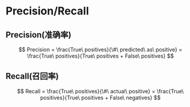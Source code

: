 # Precision/Recall

## Precision(准确率)
$$
Precision = \frac{True\ positives}{\#\ predicted\ as\ positive} = \frac{True\ positives}{True\ positives + False\ positives}
$$

## Recall(召回率)
$$
Recall = \frac{True\ positives}{\#\ actual\ positive} = \frac{True\ positives}{True\ positives + False\ negatives}
$$




